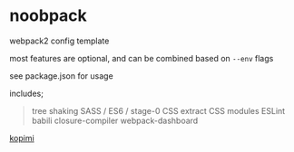 # noobpack

webpack2 config template

most features are optional, and can be combined based on `--env` flags

see package.json for usage

includes;
> tree shaking
> SASS / ES6 / stage-0
> CSS extract
> CSS modules
> ESLint
> babili
> closure-compiler
> webpack-dashboard

[kopimi](https://en.wikipedia.org/wiki/Piratbyr%C3%A5n#Kopimi)